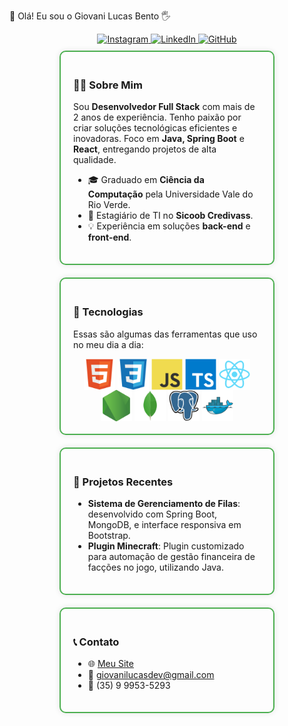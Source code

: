 🌟 Olá! Eu sou o Giovani Lucas Bento 🖐️
<div align="center"> <a href="https://www.instagram.com/giovani_lucass/" target="_blank"> <img src="https://img.shields.io/badge/Instagram-E4405F?style=for-the-badge&logo=instagram&logoColor=white" alt="Instagram" /> </a> <a href="https://www.linkedin.com/in/giovani-lucas-0569a7234/" target="_blank"> <img src="https://img.shields.io/badge/LinkedIn-0077B5?style=for-the-badge&logo=linkedin&logoColor=white" alt="LinkedIn" /> </a> <a href="https://github.com/giovani-lucas" target="_blank"> <img src="https://img.shields.io/badge/GitHub-181717?style=for-the-badge&logo=github&logoColor=white" alt="GitHub" /> </a> </div>
<div style="display: flex; justify-content: space-around; flex-wrap: wrap; gap: 20px; padding: 10px;"> <div style="border: 2px solid #4CAF50; border-radius: 10px; padding: 20px; width: 300px; box-shadow: 0px 0px 10px rgba(0, 0, 0, 0.1);"> <h3>👨‍💻 Sobre Mim</h3> <p>Sou <b>Desenvolvedor Full Stack</b> com mais de 2 anos de experiência. Tenho paixão por criar soluções tecnológicas eficientes e inovadoras. Foco em <b>Java, Spring Boot</b> e <b>React</b>, entregando projetos de alta qualidade.</p> <ul> <li>🎓 Graduado em <b>Ciência da Computação</b> pela Universidade Vale do Rio Verde.</li> <li>💼 Estagiário de TI no <b>Sicoob Credivass</b>.</li> <li>💡 Experiência em soluções <b>back-end</b> e <b>front-end</b>.</li> </ul> </div> <div style="border: 2px solid #4CAF50; border-radius: 10px; padding: 20px; width: 300px; box-shadow: 0px 0px 10px rgba(0, 0, 0, 0.1);"> <h3>🚀 Tecnologias</h3> <p>Essas são algumas das ferramentas que uso no meu dia a dia:</p> <div align="center" style="animation: pulse 2s infinite;"> <img align="center" alt="HTML5" height="50" src="https://raw.githubusercontent.com/devicons/devicon/master/icons/html5/html5-original.svg" /> <img align="center" alt="CSS3" height="50" src="https://raw.githubusercontent.com/devicons/devicon/master/icons/css3/css3-original.svg" /> <img align="center" alt="JavaScript" height="50" src="https://raw.githubusercontent.com/devicons/devicon/master/icons/javascript/javascript-original.svg" /> <img align="center" alt="TypeScript" height="50" src="https://raw.githubusercontent.com/devicons/devicon/master/icons/typescript/typescript-original.svg" /> <img align="center" alt="React" height="50" src="https://raw.githubusercontent.com/devicons/devicon/master/icons/react/react-original.svg" /> <img align="center" alt="Node.js" height="50" src="https://raw.githubusercontent.com/devicons/devicon/master/icons/nodejs/nodejs-original.svg" /> <img align="center" alt="MongoDB" height="50" src="https://raw.githubusercontent.com/devicons/devicon/master/icons/mongodb/mongodb-original.svg" /> <img align="center" alt="PostgreSQL" height="50" src="https://raw.githubusercontent.com/devicons/devicon/master/icons/postgresql/postgresql-original.svg" /> <img align="center" alt="Docker" height="50" src="https://raw.githubusercontent.com/devicons/devicon/master/icons/docker/docker-original.svg" /> </div> </div> <div style="border: 2px solid #4CAF50; border-radius: 10px; padding: 20px; width: 300px; box-shadow: 0px 0px 10px rgba(0, 0, 0, 0.1);"> <h3>🌟 Projetos Recentes</h3> <ul> <li><b>Sistema de Gerenciamento de Filas</b>: desenvolvido com Spring Boot, MongoDB, e interface responsiva em Bootstrap.</li> <li><b>Plugin Minecraft</b>: Plugin customizado para automação de gestão financeira de facções no jogo, utilizando Java.</li> </ul> </div> <div style="border: 2px solid #4CAF50; border-radius: 10px; padding: 20px; width: 300px; box-shadow: 0px 0px 10px rgba(0, 0, 0, 0.1);"> <h3>📞 Contato</h3> <ul> <li>🌐 <a href="https://giovanilucas.website" target="_blank">Meu Site</a></li> <li>📧 <a href="mailto:giovanilucasdev@gmail.com">giovanilucasdev@gmail.com</a></li> <li>📱 (35) 9 9953-5293</li> </ul> </div> </div>
